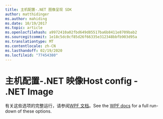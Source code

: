 ```yaml
---
title: 主机配置-.NET 图像呈现 SDK
author: matthidinger
ms.author: mahiding
ms.date: 10/19/2017
ms.topic: article
ms.openlocfilehash: a9972410a02fbd649d85517ba6b8411e8709bab2
ms.sourcegitcommit: 1e18c5dc0cf85d26f66335e312348bbfb903d95a
ms.translationtype: MT
ms.contentlocale: zh-CN
ms.lasthandoff: 02/19/2020
ms.locfileid: "77454380"
---
```

# <a name="host-config---net-image"></a><span data-ttu-id="fef8a-102">主机配置-.NET 映像</span><span class="sxs-lookup"><span data-stu-id="fef8a-102">Host config - .NET Image</span></span>

<span data-ttu-id="fef8a-103">有关这些选项的完整运行，请参阅[WPF 文档](../net-wpf/getting-started.md)。</span><span class="sxs-lookup"><span data-stu-id="fef8a-103">See the [WPF docs](../net-wpf/getting-started.md) for a full run-down of these options.</span></span>
